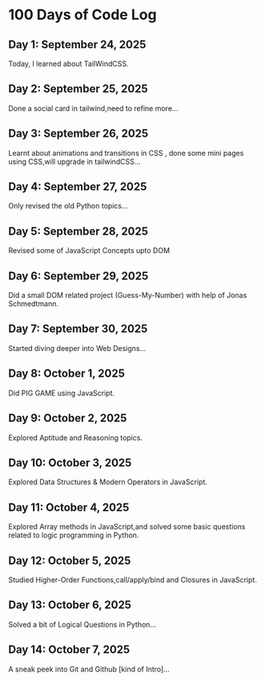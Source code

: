 # 100 Days of Code Log

## Day 1: September 24, 2025
Today, I learned about TailWindCSS.

## Day 2: September 25, 2025
Done a social card in tailwind,need to refine more...

## Day 3: September 26, 2025
Learnt about animations and transitions in CSS , done some mini pages using CSS,will upgrade in tailwindCSS...

## Day 4: September 27, 2025
Only revised the old Python topics...

## Day 5: September 28, 2025
Revised some of JavaScript Concepts upto DOM

## Day 6: September 29, 2025
Did a small DOM related project (Guess-My-Number) with help of Jonas Schmedtmann.

## Day 7: September 30, 2025
Started diving deeper into Web Designs...

## Day 8: October 1, 2025
Did PIG GAME using JavaScript.

## Day 9: October 2, 2025
Explored Aptitude and Reasoning topics.

## Day 10: October 3, 2025
Explored Data Structures & Modern Operators in JavaScript.

## Day 11: October 4, 2025
Explored Array methods in JavaScript,and solved some basic questions related to logic programming in Python.

## Day 12: October 5, 2025
Studied Higher-Order Functions,call/apply/bind and Closures in JavaScript.

## Day 13: October 6, 2025
Solved a bit of Logical Questions in Python...

## Day 14: October 7, 2025
A sneak peek into Git and Github [kind of Intro]...